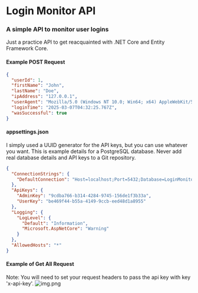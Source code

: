 ﻿# Login Monitor API
### A simple API to monitor user logins
Just a practice API to get reacquainted with .NET Core and Entity Framework Core.

#### Example POST Request
```json
{
  "userId": 1,
  "firstName": "John",
  "lastName": "Doe",
  "ipAddress": "127.0.0.1",
  "userAgent": "Mozilla/5.0 (Windows NT 10.0; Win64; x64) AppleWebKit/537.36 (KHTML, like Gecko) Chrome/119.0.0.0 Safari/537.36",
  "loginTime": "2025-03-07T04:32:25.767Z",
  "wasSuccessful": true
}
```

#### appsettings.json
I simply used a UUID generator for the API keys, but you can use whatever you want.
This is example details for a PostgreSQL database. Never add real database details and API keys
to a Git repository.
```json
{
  "ConnectionStrings": {
    "DefaultConnection": "Host=localhost;Port=5432;Database=LoginMonitorDB;Username=postgres;Password=admin"
  },
  "ApiKeys": {
    "AdminKey": "9cdba766-b314-4284-9745-156de1f3b33a",
    "UserKey": "be469f44-b55a-4149-9ccb-eed48d1a8955"
  },
  "Logging": {
    "LogLevel": {
      "Default": "Information",
      "Microsoft.AspNetCore": "Warning"
    }
  },
  "AllowedHosts": "*"
}
```
#### Example of Get All Request
Note: You will need to set your request headers to pass the api key with key 'x-api-key'.
![img.png](img.png)